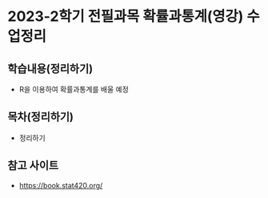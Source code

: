 # 2023-2학기 전필과목 확률과통계(영강) 수업정리

## 학습내용(정리하기)
- R을 이용하여 확률과통계를 배울 예정

## 목차(정리하기)
- 정리하기

## 참고 사이트
- https://book.stat420.org/




